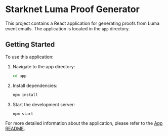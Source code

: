 # Starknet Luma Proof Generator

This project contains a React application for generating proofs from Luma event emails. The application is located in the `app` directory.

## Getting Started

To use this application:

1. Navigate to the app directory:
   ```bash
   cd app
   ```

2. Install dependencies:
   ```bash
   npm install
   ```

3. Start the development server:
   ```bash
   npm start
   ```

For more detailed information about the application, please refer to the [App README](app/README.md).
